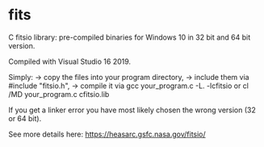 # fits
C fitsio library: pre-compiled binaries for Windows 10 in 32 bit and 64 bit version.

Compiled with Visual Studio 16 2019.

Simply:
-> copy the files into your program directory,
-> include them via #include "fitsio.h",
-> compile it via 
     gcc your_program.c -L. -lcfitsio
   or
     cl /MD your_program.c cfitsio.lib

If you get a linker error you have most likely chosen the wrong version (32 or 64 bit).

See more details here: https://heasarc.gsfc.nasa.gov/fitsio/


